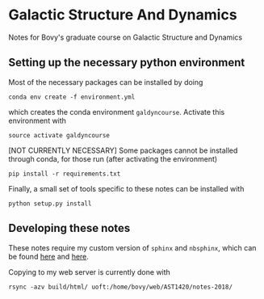 # Galactic Structure And Dynamics
Notes for Bovy's graduate course on Galactic Structure and Dynamics

## Setting up the necessary python environment

Most of the necessary packages can be installed by doing

```
conda env create -f environment.yml
```

which creates the conda environment ``galdyncourse``. Activate this
environment with
```
source activate galdyncourse
```
[NOT CURRENTLY NECESSARY] Some packages cannot be installed through conda, for those run (after activating the environment)
```
pip install -r requirements.txt
```
Finally, a small set of tools specific to these notes can be installed with
```
python setup.py install
```

## Developing these notes

These notes require my custom version of ``sphinx`` and ``nbsphinx``, which can be found [here](https://github.com/jobovy/sphinx) and [here](https://github.com/jobovy/nbsphinx/tree/always-show-code).

Copying to my web server is currently done with
```
rsync -azv build/html/ uoft:/home/bovy/web/AST1420/notes-2018/
```
